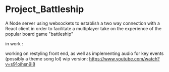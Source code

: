 # Project_Battleship
A Node server using websockets to establish a two way connection with a React client in order to facilitate a multiplayer take on the experience of the popular board game "battleship"

in work :

working on restyling front end, as well as implementing audio for key events (possibly a theme song lol) wip version: https://www.youtube.com/watch?v=s91oihsn9i8